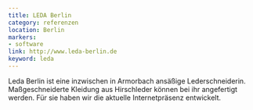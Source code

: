 ```yaml
---
title: LEDA Berlin
category: referenzen
location: Berlin
markers:
- software
link: http://www.leda-berlin.de
keyword: leda
---
```

Leda Berlin ist eine inzwischen in Armorbach ansäßige Lederschneiderin. Maßgeschneiderte Kleidung aus Hirschleder
können bei ihr angefertigt werden. Für sie haben wir die aktuelle Internetpräsenz entwickelt.
